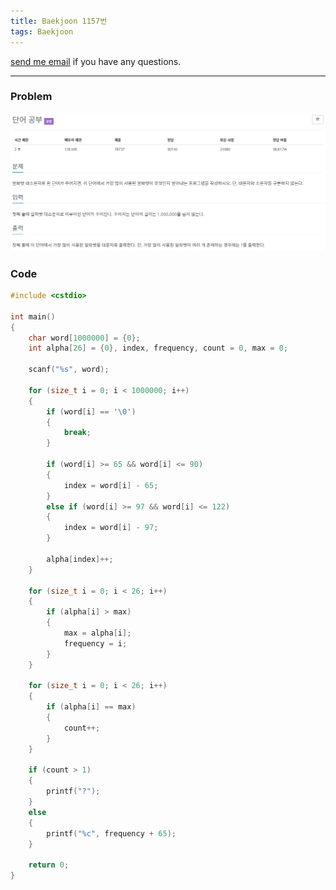 ```yaml
---
title: Baekjoon 1157번
tags: Baekjoon
---
```


[send me email](mailto:jewel7492@gmail.com) if you have any questions.

<!--more-->

---
### Problem  
   
![그림1](/assets/Baekjoon/1157/1.PNG)  

### Code  
```cpp
#include <cstdio>

int main()
{
    char word[1000000] = {0};
    int alpha[26] = {0}, index, frequency, count = 0, max = 0;

    scanf("%s", word);

    for (size_t i = 0; i < 1000000; i++)
    {
        if (word[i] == '\0')
        {
            break;
        }

        if (word[i] >= 65 && word[i] <= 90)
        {
            index = word[i] - 65;
        }
        else if (word[i] >= 97 && word[i] <= 122)
        {
            index = word[i] - 97;
        }

        alpha[index]++;
    }

    for (size_t i = 0; i < 26; i++)
    {
        if (alpha[i] > max)
        {
            max = alpha[i];
            frequency = i;
        }
    }

    for (size_t i = 0; i < 26; i++)
    {
        if (alpha[i] == max)
        {
            count++;
        }
    }

    if (count > 1)
    {
        printf("?");
    }
    else
    {
        printf("%c", frequency + 65);
    }

    return 0;
}
```